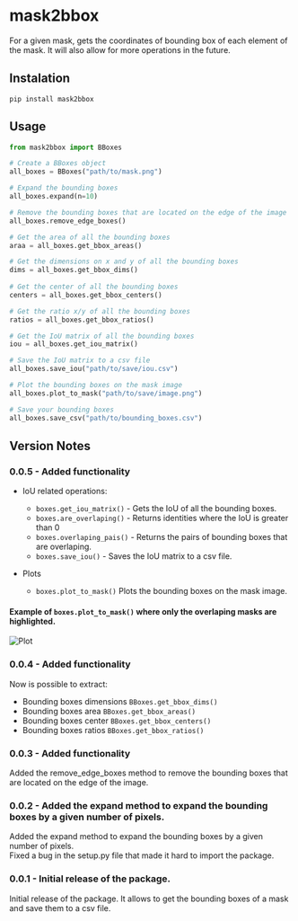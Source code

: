 # mask2bbox

For a given mask, gets the coordinates of bounding box of each element of the mask. It will also allow for more operations in the future.

## Instalation

`pip install mask2bbox`

## Usage

```python
from mask2bbox import BBoxes

# Create a BBoxes object
all_boxes = BBoxes("path/to/mask.png")

# Expand the bounding boxes
all_boxes.expand(n=10)

# Remove the bounding boxes that are located on the edge of the image
all_boxes.remove_edge_boxes()

# Get the area of all the bounding boxes
araa = all_boxes.get_bbox_areas()

# Get the dimensions on x and y of all the bounding boxes
dims = all_boxes.get_bbox_dims()
 
# Get the center of all the bounding boxes
centers = all_boxes.get_bbox_centers()

# Get the ratio x/y of all the bounding boxes
ratios = all_boxes.get_bbox_ratios()

# Get the IoU matrix of all the bounding boxes
iou = all_boxes.get_iou_matrix()

# Save the IoU matrix to a csv file
all_boxes.save_iou("path/to/save/iou.csv")

# Plot the bounding boxes on the mask image
all_boxes.plot_to_mask("path/to/save/image.png")

# Save your bounding boxes
all_boxes.save_csv("path/to/bounding_boxes.csv")
```

## Version Notes

### 0.0.5 - Added functionality

- IoU related operations:
  - `boxes.get_iou_matrix()` - Gets the IoU of all the bounding boxes.
  - `boxes.are_overlaping()` - Returns identities where the IoU is greater than 0
  - `boxes.overlaping_pais()` - Returns the pairs of bounding boxes that are overlaping.
  - `boxes.save_iou()` - Saves the IoU matrix to a csv file.

- Plots
  - `boxes.plot_to_mask()` Plots the bounding boxes on the mask image.

#### Example of `boxes.plot_to_mask()` where only the overlaping masks are highlighted.
![Plot](plot.png) 

### 0.0.4 - Added functionality
Now is possible to extract:
- Bounding boxes dimensions `BBoxes.get_bbox_dims()`
- Bounding boxes area `BBoxes.get_bbox_areas()`
- Bounding boxes center `BBoxes.get_bbox_centers()`
- Bounding boxes ratios `BBoxes.get_bbox_ratios()`

### 0.0.3 - Added functionality  
Added the remove_edge_boxes method to remove the bounding boxes that are located on the edge of the image.

### 0.0.2 - Added the expand method to expand the bounding boxes by a given number of pixels.
Added the expand method to expand the bounding boxes by a given number of pixels.  
Fixed a bug in the setup.py file that made it hard to import the package.

### 0.0.1 - Initial release of the package.
Initial release of the package. It allows to get the bounding boxes of a mask and save them to a csv file.
